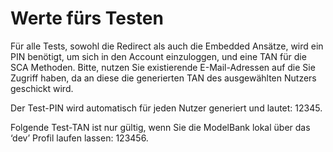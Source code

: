 # Werte fürs Testen

Für alle Tests, sowohl die Redirect als auch die Embedded Ansätze, wird ein PIN benötigt, um sich in den Account einzuloggen, und eine TAN für die SCA Methoden. Bitte, nutzen Sie existierende E-Mail-Adressen auf die Sie Zugriff haben, da an diese die generierten TAN des ausgewählten Nutzers geschickt wird.

Der Test-PIN wird automatisch für jeden Nutzer generiert und lautet: 12345.

Folgende Test-TAN ist nur gültig, wenn Sie die ModelBank lokal über das ‘dev’ Profil laufen lassen: 123456.
